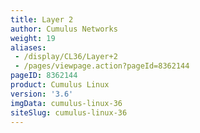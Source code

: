 ```yaml
---
title: Layer 2
author: Cumulus Networks
weight: 19
aliases:
 - /display/CL36/Layer+2
 - /pages/viewpage.action?pageId=8362144
pageID: 8362144
product: Cumulus Linux
version: '3.6'
imgData: cumulus-linux-36
siteSlug: cumulus-linux-36
---
```


